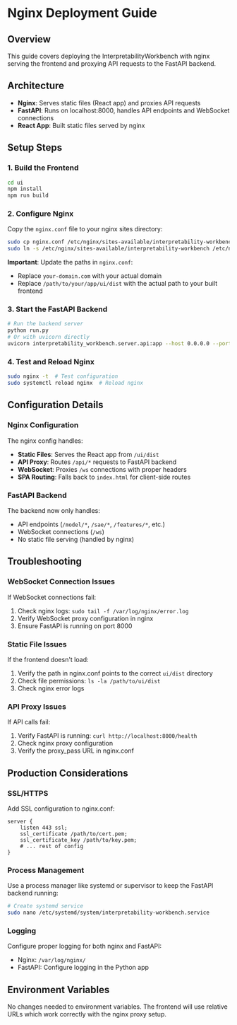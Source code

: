 # Nginx Deployment Guide

## Overview
This guide covers deploying the InterpretabilityWorkbench with nginx serving the frontend and proxying API requests to the FastAPI backend.

## Architecture
- **Nginx**: Serves static files (React app) and proxies API requests
- **FastAPI**: Runs on localhost:8000, handles API endpoints and WebSocket connections
- **React App**: Built static files served by nginx

## Setup Steps

### 1. Build the Frontend
```bash
cd ui
npm install
npm run build
```

### 2. Configure Nginx
Copy the `nginx.conf` file to your nginx sites directory:
```bash
sudo cp nginx.conf /etc/nginx/sites-available/interpretability-workbench
sudo ln -s /etc/nginx/sites-available/interpretability-workbench /etc/nginx/sites-enabled/
```

**Important**: Update the paths in `nginx.conf`:
- Replace `your-domain.com` with your actual domain
- Replace `/path/to/your/app/ui/dist` with the actual path to your built frontend

### 3. Start the FastAPI Backend
```bash
# Run the backend server
python run.py
# Or with uvicorn directly
uvicorn interpretability_workbench.server.api:app --host 0.0.0.0 --port 8000
```

### 4. Test and Reload Nginx
```bash
sudo nginx -t  # Test configuration
sudo systemctl reload nginx  # Reload nginx
```

## Configuration Details

### Nginx Configuration
The nginx config handles:
- **Static Files**: Serves the React app from `/ui/dist`
- **API Proxy**: Routes `/api/*` requests to FastAPI backend
- **WebSocket**: Proxies `/ws` connections with proper headers
- **SPA Routing**: Falls back to `index.html` for client-side routes

### FastAPI Backend
The backend now only handles:
- API endpoints (`/model/*`, `/sae/*`, `/features/*`, etc.)
- WebSocket connections (`/ws`)
- No static file serving (handled by nginx)

## Troubleshooting

### WebSocket Connection Issues
If WebSocket connections fail:
1. Check nginx logs: `sudo tail -f /var/log/nginx/error.log`
2. Verify WebSocket proxy configuration in nginx
3. Ensure FastAPI is running on port 8000

### Static File Issues
If the frontend doesn't load:
1. Verify the path in nginx.conf points to the correct `ui/dist` directory
2. Check file permissions: `ls -la /path/to/ui/dist`
3. Check nginx error logs

### API Proxy Issues
If API calls fail:
1. Verify FastAPI is running: `curl http://localhost:8000/health`
2. Check nginx proxy configuration
3. Verify the proxy_pass URL in nginx.conf

## Production Considerations

### SSL/HTTPS
Add SSL configuration to nginx.conf:
```nginx
server {
    listen 443 ssl;
    ssl_certificate /path/to/cert.pem;
    ssl_certificate_key /path/to/key.pem;
    # ... rest of config
}
```

### Process Management
Use a process manager like systemd or supervisor to keep the FastAPI backend running:
```bash
# Create systemd service
sudo nano /etc/systemd/system/interpretability-workbench.service
```

### Logging
Configure proper logging for both nginx and FastAPI:
- Nginx: `/var/log/nginx/`
- FastAPI: Configure logging in the Python app

## Environment Variables
No changes needed to environment variables. The frontend will use relative URLs which work correctly with the nginx proxy setup. 